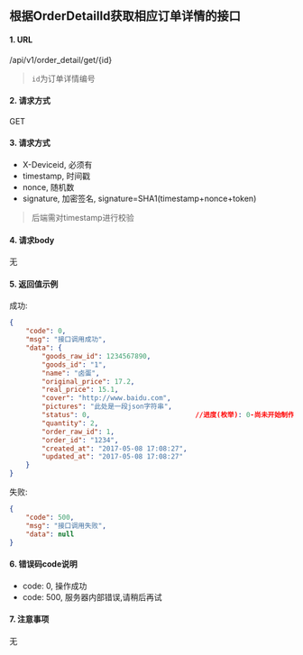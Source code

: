 ## 根据OrderDetailId获取相应订单详情的接口

#### 1. URL

/api/v1/order_detail/get/{id}

> `id`为订单详情编号

#### 2. 请求方式

GET

#### 3. 请求方式

- X-Deviceid, 必须有
- timestamp, 时间戳
- nonce, 随机数
- signature, 加密签名, signature=SHA1(timestamp+nonce+token)

> 后端需对timestamp进行校验

#### 4. 请求body

无

#### 5. 返回值示例

成功:
```json
{
    "code": 0,
    "msg": "接口调用成功",
    "data": {
        "goods_raw_id": 1234567890,
        "goods_id": "1",
        "name": "卤蛋",
        "original_price": 17.2,
        "real_price": 15.1,
        "cover": "http://www.baidu.com",
        "pictures": "此处是一段json字符串",
        "status": 0,                          //进度(枚举): 0-尚未开始制作,1-正在制作,2-制作完成上菜中,3-上菜完毕
        "quantity": 2,
        "order_raw_id": 1,
        "order_id": "1234",
        "created_at": "2017-05-08 17:08:27",
        "updated_at": "2017-05-08 17:08:27"
    }
}
```

失败:
```json
{
    "code": 500,
    "msg": "接口调用失败",
    "data": null
}
```

#### 6. 错误码code说明

- code: 0, 操作成功
- code: 500, 服务器内部错误,请稍后再试

#### 7. 注意事项

无